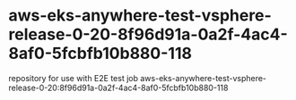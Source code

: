 # aws-eks-anywhere-test-vsphere-release-0-20-8f96d91a-0a2f-4ac4-8af0-5fcbfb10b880-118
repository for use with E2E test job aws-eks-anywhere-test-vsphere-release-0-20:8f96d91a-0a2f-4ac4-8af0-5fcbfb10b880-118
